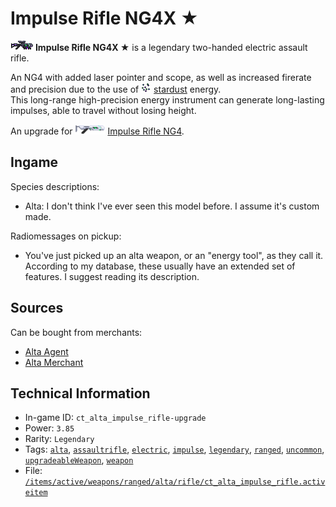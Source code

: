 # Impulse Rifle NG4X ★

<img src="https://raw.githubusercontent.com/Ceterai/Enternia/main/items/active/weapons/ranged/alta/rifle/ct_alta_impulse_rifle_2.png" alt="Impulse Rifle NG4X ★ icon" loading="lazy" height=16px width="auto" /> **Impulse Rifle NG4X ★** is a legendary two-handed electric assault rifle.

An NG4 with added laser pointer and scope, as well as increased firerate and precision due to the use of <img src="https://raw.githubusercontent.com/Ceterai/Enternia/main/items/generic/crafting/ct_stardust.png" alt="Stardust icon" loading="lazy" height=16px width="auto" /> [stardust](https://ceterai.github.io/MyEnternia/Wiki/Stardust) energy.  
This long-range high-precision energy instrument can generate long-lasting impulses, able to travel without losing height.

An upgrade for <img src="https://raw.githubusercontent.com/Ceterai/Enternia/main/items/active/weapons/ranged/alta/rifle/ct_alta_impulse_rifle.png" alt="Impulse Rifle NG4 icon" loading="lazy" height=16px width="auto" /> [Impulse Rifle NG4](https://ceterai.github.io/MyEnternia/Wiki/ImpulseRifleNG4).

## Ingame

Species descriptions:

- Alta: I don't think I've ever seen this model before. I assume it's custom made.

Radiomessages on pickup:

- You've just picked up an alta weapon, or an "energy tool", as they call it. According to my database, these usually have an extended set of features. I suggest reading its description.

## Sources

Can be bought from merchants:

- [Alta Agent](https://ceterai.github.io/MyEnternia/Wiki/AltaAgent)
- [Alta Merchant](https://ceterai.github.io/MyEnternia/Wiki/AltaMerchant)

## Technical Information

- In-game ID: `ct_alta_impulse_rifle-upgrade`
- Power: `3.85`
- Rarity: `Legendary`
- Tags: [`alta`](https://ceterai.github.io/MyEnternia/Wiki/Tags/Alta), [`assaultrifle`](https://ceterai.github.io/MyEnternia/Wiki/Tags/Assaultrifle), [`electric`](https://ceterai.github.io/MyEnternia/Wiki/Tags/Electric), [`impulse`](https://ceterai.github.io/MyEnternia/Wiki/Tags/Impulse), [`legendary`](https://ceterai.github.io/MyEnternia/Wiki/Tags/Legendary), [`ranged`](https://ceterai.github.io/MyEnternia/Wiki/Tags/Ranged), [`uncommon`](https://ceterai.github.io/MyEnternia/Wiki/Tags/Uncommon), [`upgradeableWeapon`](https://ceterai.github.io/MyEnternia/Wiki/Tags/UpgradeableWeapon), [`weapon`](https://ceterai.github.io/MyEnternia/Wiki/Tags/Weapon)
- File: [`/items/active/weapons/ranged/alta/rifle/ct_alta_impulse_rifle.activeitem`](https://github.com/Ceterai/Enternia/blob/main/items/active/weapons/ranged/alta/rifle/ct_alta_impulse_rifle.activeitem)
